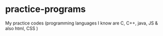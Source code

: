 # practice-programs
My practice codes (programming languages I know are C, C++, java, JS &amp; also html, CSS ) 
